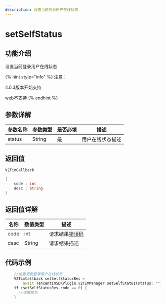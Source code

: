 ```yaml
---
description: 设置当前登录用户在线状态
---
```


# setSelfStatus

## 功能介绍

设置当前登录用户在线状态

{% hint style="info" %}
注意：

4.0.3版本开始支持

web不支持
{% endhint %}

## 参数详解

| 参数名称   | 参数类型   | 是否必填 | 描述        |
| ------ | ------ | ---- | --------- |
| status | String | 是    |  用户在线状态描述 |

## 返回值

```dart
V2TimCallback

{
    code : int
    desc : String
}
```

## 返回值详解

| 名称   | 数值类型   | 描述                                                             |
| ---- | ------ | -------------------------------------------------------------- |
| code | int    | 请求结果[错误码](https://cloud.tencent.com/document/product/269/1671) |
| desc | String | 请求结果描述                                                         |

## 代码示例  &#x20;

```dart
    //设置当前登录用户在线状态
    V2TimCallback setSelfStatusRes =
        await TencentImSDKPlugin.v2TIMManager.setSelfStatus(status: "");// 用户在线状态描述
    if (setSelfStatusRes.code == 0) {
      //设置成功
    }
```
